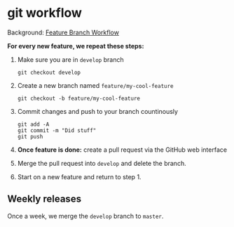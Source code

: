 # git workflow
Background: [Feature Branch Workflow](https://www.atlassian.com/git/tutorials/comparing-workflows/feature-branch-workflow)

**For every new feature, we repeat these steps:**

1. Make sure you are in `develop` branch

	```
	git checkout develop
	```

2. Create a new branch named `feature/my-cool-feature`
	
	```
	git checkout -b feature/my-cool-feature
	```

3. Commit changes and push to your branch countinously

	```
	git add -A
	git commit -m "Did stuff"
	git push
	```

4. **Once feature is done:** create a pull request via the GitHub web interface
5. Merge the pull request into `develop` and delete the branch.
6. Start on a new feature and return to step 1.

## Weekly releases
Once a week, we merge the `develop` branch to `master`.
